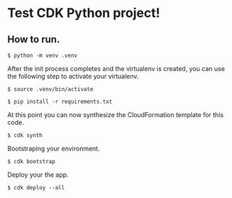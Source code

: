 # Test CDK Python project!

## How to run.

```
$ python -m venv .venv
```

After the init process completes and the virtualenv is created, you can use the following
step to activate your virtualenv.

```
$ source .venv/bin/activate
```

```
$ pip install -r requirements.txt
```

At this point you can now synthesize the CloudFormation template for this code.

```
$ cdk synth
```

Bootstraping your environment.

```
$ cdk bootstrap
```

Deploy your the app.

```
$ cdk deploy --all
```
